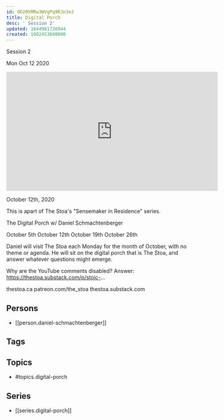 ```yaml
---
id: OD20VMRw3WVgPq9RJn3eJ
title: Digital Porch
desc: ' Session 2'
updated: 1644961726944
created: 1602453600000
---
```



 Session 2

Mon Oct 12 2020

<iframe width="560" height="315" src="https://www.youtube.com/embed/Fj6UjIV2VQQ" title="Digital Porch: Session 2 w/ Daniel Schmachtenberger" frameborder="0" allow="accelerometer; autoplay; clipboard-write; encrypted-media; gyroscope; picture-in-picture" allowfullscreen ></iframe>

October 12th, 2020

This is apart of The Stoa's "Sensemaker in Residence" series. 

The Digital Porch w/ Daniel Schmachtenberger

October 5th
October 12th
October 19th
October 26th

Daniel will visit The Stoa each Monday for the month of October, with no theme or agenda. He will sit on the digital porch that is The Stoa, and answer whatever questions might emerge. 

Why are the YouTube comments disabled? Answer: https://thestoa.substack.com/p/stoic-...

thestoa.ca
patreon.com/the_stoa
thestoa.substack.com

## Persons

- [[person.daniel-schmachtenberger]]

## Tags



## Topics

- #topics.digital-porch

## Series

- [[series.digital-porch]]

